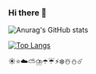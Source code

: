 ### Hi there 👋
![Anurag's GitHub stats](https://github-readme-stats.vercel.app/api?username=ytt&show_icons=true&theme=onedark)

[![Top Langs](https://github-readme-stats.vercel.app/api/top-langs/?username=ytt&layout=compact)](https://github.com/anuraghazra/github-readme-stats)
<!--
**huangdaxing3/huangdaxing3** is a ✨ _special_ ✨ repository because its `README.md` (this file) appears on your GitHub profile.

Here are some ideas to get you started:

- 🔭 I’m currently working on ...
- 🌱 I’m currently learning ...
- 👯 I’m looking to collaborate on ...
- 🤔 I’m looking for help with ...
- 💬 Ask me about ...
- 📫 How to reach me: ...
- 😄 Pronouns: ...
- ⚡ Fun fact: ...
-->
☀️⭐☁️⛅⛈️☂️☔⚡❄️☃️⛄☄️

